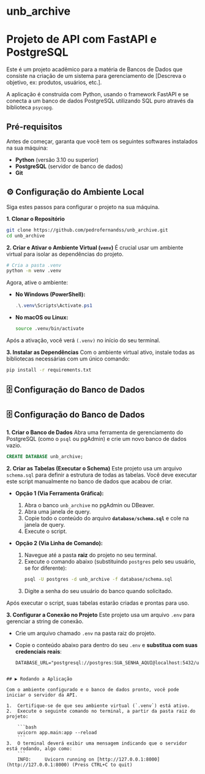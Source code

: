 # unb_archive

# Projeto de API com FastAPI e PostgreSQL

Este é um projeto acadêmico para a matéria de Bancos de Dados que consiste na criação de um sistema para gerenciamento de [Descreva o objetivo, ex: produtos, usuários, etc.].

A aplicação é construída com Python, usando o framework FastAPI e se conecta a um banco de dados PostgreSQL utilizando SQL puro através da biblioteca `psycopg`.

## Pré-requisitos

Antes de começar, garanta que você tem os seguintes softwares instalados na sua máquina:

* **Python** (versão 3.10 ou superior)
* **PostgreSQL** (servidor de banco de dados)
* **Git**

## ⚙️ Configuração do Ambiente Local

Siga estes passos para configurar o projeto na sua máquina.

**1. Clonar o Repositório**
```bash
git clone https://github.com/pedrofernandss/unb_archive.git
cd unb_archive
```

**2. Criar e Ativar o Ambiente Virtual (`venv`)**
É crucial usar um ambiente virtual para isolar as dependências do projeto.

```bash
# Cria a pasta .venv
python -m venv .venv
```

Agora, ative o ambiente:
* **No Windows (PowerShell):**
    ```powershell
    .\.venv\Scripts\Activate.ps1
    ```
* **No macOS ou Linux:**
    ```bash
    source .venv/bin/activate
    ```
Após a ativação, você verá `(.venv)` no início do seu terminal.

**3. Instalar as Dependências**
Com o ambiente virtual ativo, instale todas as bibliotecas necessárias com um único comando:
```bash
pip install -r requirements.txt
```

## 🗄️ Configuração do Banco de Dados

## 🗄️ Configuração do Banco de Dados

**1. Criar o Banco de Dados**
Abra uma ferramenta de gerenciamento do PostgreSQL (como o `psql` ou pgAdmin) e crie um novo banco de dados vazio.
```sql
CREATE DATABASE unb_archive;
```

**2. Criar as Tabelas (Executar o Schema)**
Este projeto usa um arquivo `schema.sql` para definir a estrutura de todas as tabelas. Você deve executar este script manualmente no banco de dados que acabou de criar.

* **Opção 1 (Via Ferramenta Gráfica):**
    1.  Abra o banco `unb_archive` no pgAdmin ou DBeaver.
    2.  Abra uma janela de query.
    3.  Copie todo o conteúdo do arquivo **`database/schema.sql`** e cole na janela de query.
    4.  Execute o script.

* **Opção 2 (Via Linha de Comando):**
    1.  Navegue até a pasta **raiz** do projeto no seu terminal.
    2.  Execute o comando abaixo (substituindo `postgres` pelo seu usuário, se for diferente):
        ```bash
        psql -U postgres -d unb_archive -f database/schema.sql
        ```
    3.  Digite a senha do seu usuário do banco quando solicitado.

Após executar o script, suas tabelas estarão criadas e prontas para uso.

**3. Configurar a Conexão no Projeto**
Este projeto usa um arquivo `.env` para gerenciar a string de conexão.

* Crie um arquivo chamado `.env` na pasta raiz do projeto.
* Copie o conteúdo abaixo para dentro do seu `.env` e **substitua com suas credenciais reais**:

    ```env
    DATABASE_URL="postgresql://postgres:SUA_SENHA_AQUI@localhost:5432/unb_archive"
    ```
```

## ▶️ Rodando a Aplicação

Com o ambiente configurado e o banco de dados pronto, você pode iniciar o servidor da API.

1.  Certifique-se de que seu ambiente virtual (`.venv`) está ativo.
2.  Execute o seguinte comando no terminal, a partir da pasta raiz do projeto:

    ```bash
    uvicorn app.main:app --reload
    ```
3.  O terminal deverá exibir uma mensagem indicando que o servidor está rodando, algo como:
    ```
    INFO:     Uvicorn running on [http://127.0.0.1:8000](http://127.0.0.1:8000) (Press CTRL+C to quit)